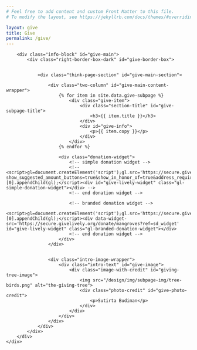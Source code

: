 ```yaml
---
# Feel free to add content and custom Front Matter to this file.
# To modify the layout, see https://jekyllrb.com/docs/themes/#overriding-theme-defaults

layout: give
title: Give
permalink: /give/
---
```


<head>
    <meta charset="UTF-8" />
    <meta name="viewport" content="width=device-width">
    <link rel="stylesheet" type="text/css" href="../css/readmore-styles.css" />
    <link rel="stylesheet" type="text/css" href="../css/styles.css" />

<body id="give-body">
    <div id="give-wrapper">

        <div class="info-block" id="give-main">
            <div class="right-border-box-dark" id="give-border-box">


                <div class="think-page-section" id="give-main-section">

                    <div class="two-column" id="give-main-content-wrapper">
                        {% for item in site.data.give-subpage %}
                            <div class="give-item">
                                <div class="section-title" id="give-subpage-title">
                                    <h3>{{ item.title }}</h3>
                                </div>
                                <div id="give-info">
                                    <p>{{ item.copy }}</p>
                                </div>
                            </div>
                        {% endfor %}

                        <div class="donation-widget">
                            <!-- simple donation widget -->
                            <!-- <script>gl=document.createElement('script');gl.src='https://secure.givelively.org/widgets/simple_donation/mangroves.js?show_suggested_amount_buttons=true&show_in_honor_of=true&address_required=false&has_required_custom_question=null&suggested_donation_amounts[]=25&suggested_donation_amounts[]=50&suggested_donation_amounts[]=100&suggested_donation_amounts[]=250';document.getElementsByTagName('head')[0].appendChild(gl);</script><div id="give-lively-widget" class="gl-simple-donation-widget"></div> -->
                            <!-- end donation widget -->

                            <!-- branded donation widget -->
                            <script>gl=document.createElement('script');gl.src='https://secure.givelively.org/widgets/branded_donation/mangroves.js';document.getElementsByTagName('head')[0].appendChild(gl);</script><div data-widget-src='https://secure.givelively.org/donate/mangroves?ref=sd_widget' id="give-lively-widget" class="gl-branded-donation-widget"></div>
                            <!-- end donation widget -->
                        </div>
                    </div>


                    <div class="intro-image-wrapper">
                        <div class="intro-text" id="give-image">
                            <div class="image-with-credit" id="giving-tree-image">
                                <img src="/design/img/subpage-img/tree-birds.png" alt="the-giving-tree">
                                <div class="photo-credit" id="give-photo-credit">
                                    <p>Sutirta Budiman</p>
                                </div>
                            </div>
                        </div>
                    </div>
                </div>
            </div>
        </div>
    </div>

</body>
